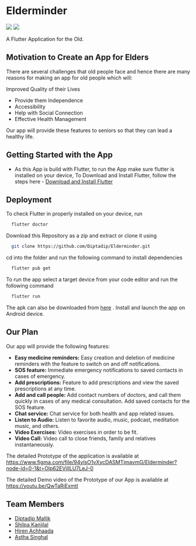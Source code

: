 # Elderminder

![](https://img.shields.io/badge/Flutter-02569B.svg?style=for-the-badge&logo=Flutter&logoColor=white)
![](https://img.shields.io/badge/Dart-0175C2.svg?style=for-the-badge&logo=Dart&logoColor=white)


A Flutter Application for the Old.

## Motivation to Create an App for Elders

There are several challenges that old people face and hence there are many reasons for making an app for old people which will:

Improved Quality of their Lives
- Provide them Independence
- Accessibility
- Help with Social Connection
- Effective Health Management

Our app will provide these features to seniors so that they can lead a healthy life.

## Getting Started with the App

- As this App is build with Flutter, to run the App make sure flutter is installed on your device, To Download and Install Flutter, follow the steps here - [Download and Install Flutter](https://docs.flutter.dev/get-started/install)

## Deployment

To check Flutter in properly installed on your device, run

```bash
  flutter doctor
```

Download this Repository as a zip and extract or clone it using 

```bash
  git clone https://github.com/Diptadip/Elderminder.git
```
cd into the folder and run the following command to install dependencies

```bash
  flutter pub get
```
To run the app select a target device from your code editor and run the following command

```bash
  flutter run
```
The apk can also be downloaded from [here](https://drive.google.com/file/d/1VQtS7kvCm2I2BpzbbVy_n0_mZsiIWuWE/view?usp=share_link) . Install and launch the app on Android device.


## Our Plan

Our app will provide the following features:

- **Easy medicine reminders:** Easy creation and deletion of medicine reminders with the feature to switch on and off notifications.
- **SOS feature:** Immediate emergency notifications to saved contacts in cases of emergency.
- **Add prescriptions:** Feature to add prescriptions and view the saved prescriptions at any time.
- **Add and call people:** Add contact numbers of doctors, and call them quickly in cases of any medical consultation. Add saved contacts for the SOS feature.
- **Chat service:** Chat service for both health and app related issues.
- **Listen to Audio:** Listen to favorite audio, music, podcast, meditation music, and others.
- **Video Exercises:** Video exercises in order to be fit.
- **Video Call:** Video call to close friends, family and relatives instantaneously.

The detailed Prototype of the application is available at https://www.figma.com/file/94ylsO1vXycDASMTjmavmG/Elderminder?node-id=0-1&t=Olp62EVillLU7LeJ-0 

The detailed Demo video of the Prototype of our App is available at https://youtu.be/QwTaRiExmtI

## Team Members
- [Diptadip Mallik](https://github.com/Diptadip)
- [Shilpa Kanjilal](https://github.com/ShilpaKanjilal12)
- [Hiren Achhaada](https://github.com/Hirenachhaada)
- [Astha Singhal](https://github.com/Astha-Singhal-123)
